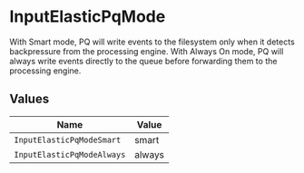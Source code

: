 # InputElasticPqMode

With Smart mode, PQ will write events to the filesystem only when it detects backpressure from the processing engine. With Always On mode, PQ will always write events directly to the queue before forwarding them to the processing engine.


## Values

| Name                       | Value                      |
| -------------------------- | -------------------------- |
| `InputElasticPqModeSmart`  | smart                      |
| `InputElasticPqModeAlways` | always                     |